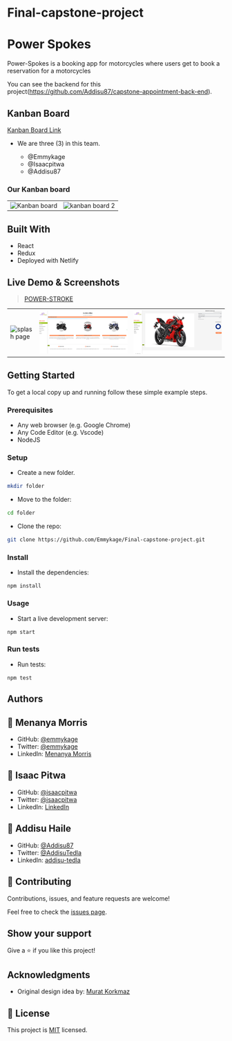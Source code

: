 # Final-capstone-project

# Power Spokes

Power-Spokes is a booking app for motorcycles where users get to book a reservation for a motorcycles

You can see the backend for this project(https://github.com/Addisu87/capstone-appointment-back-end).

## Kanban Board

[Kanban Board Link](https://user-images.githubusercontent.com/97867917/196933806-cabeff2f-a288-4d0b-8a52-9e8b883d741c.PNG)

- We are three (3) in this team.

  - @Emmykage
  - @Isaacpitwa
  - @Addisu87

### Our Kanban board

<table>
<tr>
<td><img src="https://user-images.githubusercontent.com/97867917/196933816-5bfdc567-d190-4720-b8b4-19ba16ff3682.PNG" alt="Kanban board"></td>
<td><img src="https://user-images.githubusercontent.com/97867917/196933816-5bfdc567-d190-4720-b8b4-19ba16ff3682.PNG" alt="kanban board 2"></td>

</tr>
</table>

## Built With

- React
- Redux
- Deployed with Netlify

## Live Demo & Screenshots

> [POWER-STROKE](https://final-capstone-project-udqc.vercel.app/)

<table>
<tr>
<td><img src="src/assets/img/power_spokes_splash_screen.PNG" alt="splash page"></td>
<td><img src="src/assets/img/power_spokes_home_screen.PNG" alt="home page"></td>
<td><img src="src/assets/img/power_spokes_details.PNG" alt="details page"></td>
</tr>
</table>


## Getting Started

To get a local copy up and running follow these simple example steps.

### Prerequisites

- Any web browser (e.g. Google Chrome)
- Any Code Editor (e.g. Vscode)
- NodeJS

### Setup

- Create a new folder.

```bash
mkdir folder
```

- Move to the folder:

```bash
cd folder
```

- Clone the repo:

```bash
git clone https://github.com/Emmykage/Final-capstone-project.git
```

### Install

- Install the dependencies:

```
npm install
```

### Usage

- Start a live development server:

```
npm start
```

### Run tests

- Run tests:

```
npm test
```

## Authors

## 👤 Menanya Morris

- GitHub: [@emmykage](https://github.com/emmykage)
- Twitter: [@emmykage](https://twitter.com/emmykage)
- LinkedIn: [Menanya Morris](https://www.linkedin.com/in/morris-menanya-a51985104/)

## 👤 Isaac Pitwa

- GitHub: [@isaacpitwa](https://github.com/isaacpitwa)
- Twitter: [@isaacpitwa](https://twitter.com/isaacpitwa)
- LinkedIn: [LinkedIn](https://linkedin.com/in/isaac-pitwa)

## 👤 Addisu Haile

- GitHub: [@Addisu87](https://img.shields.io/badge/-Addisu87-white?logo=GitHub&logoColor=181717&style=plastic)
- Twitter: [@AddisuTedla](https://img.shields.io/badge/-AddisuTedla-white?logo=Twitter&logoColor=1DA1F2&style=plastic)
- LinkedIn: [addisu-tedla](https://img.shields.io/badge/-addisu_tedla-white?logo=LinkedIn&logoColor=1DA1F2&style=plastic)





## 🤝 Contributing

Contributions, issues, and feature requests are welcome!

Feel free to check the [issues page](https://github.com/Emmykage/Final-capstone-project/issues).

## Show your support

Give a ⭐️ if you like this project!

## Acknowledgments

- Original design idea by: [Murat Korkmaz](https://www.behance.net/muratk)

## 📝 License

This project is [MIT](./MIT.md) licensed.
